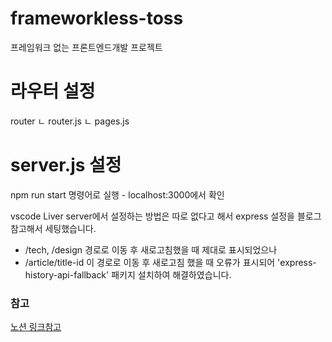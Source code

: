 # frameworkless-toss

프레임워크 없는 프론트엔드개발 프로젝트

# 라우터 설정

router
ㄴ router.js
ㄴ pages.js

# server.js 설정

npm run start 명령어로 실행 - localhost:3000에서 확인

vscode Liver server에서 설정하는 방법은 따로 없다고 해서 express 설정을 블로그 참고해서
세팅했습니다.

- /tech, /design 경로로 이동 후 새로고침했을 때 제대로 표시되었으나
- /article/title-id 이 경로로 이동 후 새로고침 했을 때 오류가 표시되어
  'express-history-api-fallback' 패키지 설치하여 해결하였습니다.

### 참고

[노션 링크참고](https://modacbull.notion.site/d88c5cb11863405faf37a2f39763dc95?pvs=4)

